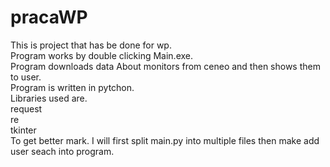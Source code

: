 # pracaWP
This is project that has be done for wp.<br>
Program works by double clicking Main.exe.<br>
Program downloads data About monitors from ceneo and then shows them to user.<br>
Program is written in pytchon.<br>
Libraries used are.<br>
request<br>
re  <br>
tkinter<br>
To get better mark. 
I will first split main.py into multiple files then make add user seach into program.
